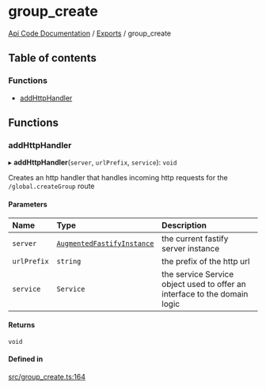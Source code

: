 # group\_create
 
[Api Code Documentation](../README.md) / [Exports](../modules.md) / group\_create

## Table of contents

### Functions

- [addHttpHandler](group_create.md#addhttphandler)

## Functions

### addHttpHandler

▸ **addHttpHandler**(`server`, `urlPrefix`, `service`): `void`

Creates an http handler that handles incoming http requests for the `/global.createGroup` route

#### Parameters

| Name | Type | Description |
| :------ | :------ | :------ |
| `server` | [`AugmentedFastifyInstance`](../interfaces/types.AugmentedFastifyInstance.md) | the current fastify server instance |
| `urlPrefix` | `string` | the prefix of the http url |
| `service` | `Service` | the service Service object used to offer an interface to the domain logic |

#### Returns

`void`

#### Defined in

[src/group_create.ts:164](https://github.com/openkfw/TruBudget/blob/2e83742/api/src/group_create.ts#L164)
